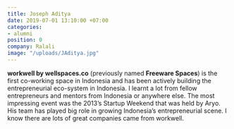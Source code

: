```yaml
---
title: Joseph Aditya
date: 2019-07-01 13:10:00 +07:00
categories:
- alumni
position: 0
company: Ralali
image: "/uploads/JAditya.jpg"
---
```


**workwell by wellspaces.co** (previously named **Freeware Spaces**) is the first co-working space in Indonesia and has been actively building the entrepreneurial eco-system in Indonesia. I learnt a lot from fellow entrepreneurs and mentors from Indonesia or anywhere else. The most impressing event was the 2013’s Startup Weekend that was held by Aryo. His team has played big role in growing Indonesia’s entrepreneurial scene. I know there are lots of great companies came from workwell.

